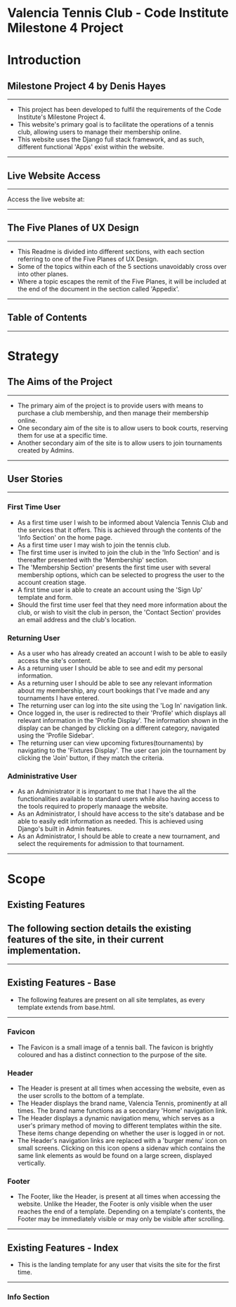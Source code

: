 # **Valencia Tennis Club - Code Institute Milestone 4 Project**
# **Introduction**

## **Milestone Project 4** by Denis Hayes
---
* This project has been developed to fulfil the requirements of the Code Institute's Milestone Project 4.
* This website's primary goal is to facilitate the operations of a tennis club, allowing users to manage their membership online.
* This website uses the Django full stack framework, and as such, different functional 'Apps' exist within the website.

---
## Live Website Access
---
Access the live website at: 

---
 ## **The Five Planes of UX Design**
 ---
 * This Readme is divided into different sections, with each section referring to one of the Five Planes of UX Design. 
 * Some of the topics within each of the 5 sections unavoidably cross over into other planes. 
 * Where a topic escapes the remit of the Five Planes, it will be included at the end of the document in the section called 'Appedix'.

---
 ## **Table of Contents**
---

# **Strategy** 
 ## **The Aims of the Project**
 ---
* The primary aim of the project is to provide users with means to purchase a club membership, and then manage their membership online.
* One secondary aim of the site is to allow users to book courts, reserving them for use at a specific time. 
* Another secondary aim of the site is to allow users to join tournaments created by Admins. 
---
## **User Stories**
---
### **First Time User**
* As a first time user I wish to be informed about Valencia Tennis Club and the services that it offers. This is achieved through the contents of the 'Info Section' on the home page. 
* As a first time user I may wish to join the tennis club.
* The first time user is invited to join the club in the 'Info Section' and is thereafter presented with the 'Membership' section.
* The 'Membership Section' presents the first time user with several membership options, which can be selected to progress the user to the account creation stage.
* A first time user is able to create an account using the 'Sign Up' template and form.
* Should the first time user feel that they need more information about the club, or wish to visit the club in person, the 'Contact Section' provides an email address and the club's location. 

### **Returning User**
* As a user who has already created an account I wish to be able to easily access the site's content.
* As a returning user I should be able to see and edit my personal information.
* As a returning user I should be able to see any relevant information about my membership, any court bookings that I've made and any tournaments I have entered.
* The returning user can log into the site using the 'Log In' navigation link.
* Once logged in, the user is redirected to their 'Profile' which displays all relevant information in the 'Profile Display'. The information shown in the display can be changed by clicking on a different category, navigated using the 'Profile Sidebar'.
* The returning user can view upcoming fixtures(tournaments) by navigating to the 'Fixtures Display'. The user can join the tournament by clicking the 'Join' button, if they match the criteria. 

### **Administrative User**
* As an Administrator it is important to me that I have the all the functionalities available to standard users while also having access to the tools required to properly manaage the website.
* As an Administrator, I should have access to the site's database and be able to easily edit information as needed. This is achieved using Django's built in Admin features.
* As an Administrator, I should be able to create a new tournament, and select the requirements for admission to that tournament. 
---
# **Scope** 
 ## **Existing Features**
 The following section details the existing features of the site, in their current implementation.
 ---
 ---
 ## **Existing Features - Base**
 * The following features are present on all site templates, as every template extends from base.html.
 ---
### **Favicon**
* The Favicon is a small image of a tennis ball. The favicon is brightly coloured and has a distinct connection to the purpose of the site.
### **Header**
* The Header is present at all times when accessing the website, even as the user scrolls to the bottom of a template.
* The Header displays the brand name, Valencia Tennis, prominently at all times. The brand name functions as a secondary 'Home' navigation link.
* The Header displays a dynamic navigation menu, which serves as a user's primary method of moving to different templates within the site. These items change depending on whether the user is logged in or not. 
* The Header's navigation links are replaced with a 'burger menu' icon on small screens. Clicking on this icon opens a sidenav which contains the same link elements as would be found on a large screen, displayed vertically.
### **Footer**
* The Footer, like the Header, is present at all times when accessing the website. Unlike the Header, the Footer is only visible when the user reaches the end of a template. Depending on a template's contents, the Footer may be immediately visible or may only be visible after scrolling.
---
 ## **Existing Features - Index**
* This is the landing template for any user that visits the site for the first time.
 ---
### **Info Section**
